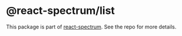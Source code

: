 # @react-spectrum/list

This package is part of [react-spectrum](https://gitlab.com/watheia/spectrum). See the repo for more details.

